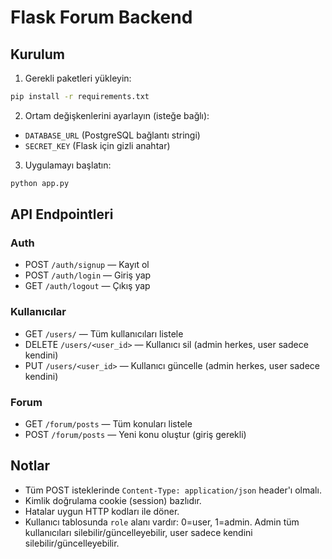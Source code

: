 # Flask Forum Backend

## Kurulum

1. Gerekli paketleri yükleyin:

```bash
pip install -r requirements.txt
```

2. Ortam değişkenlerini ayarlayın (isteğe bağlı):

- `DATABASE_URL` (PostgreSQL bağlantı stringi)
- `SECRET_KEY` (Flask için gizli anahtar)

3. Uygulamayı başlatın:

```bash
python app.py
```

## API Endpointleri

### Auth
- POST `/auth/signup` — Kayıt ol
- POST `/auth/login` — Giriş yap
- GET `/auth/logout` — Çıkış yap

### Kullanıcılar
- GET `/users/` — Tüm kullanıcıları listele
- DELETE `/users/<user_id>` — Kullanıcı sil (admin herkes, user sadece kendini)
- PUT `/users/<user_id>` — Kullanıcı güncelle (admin herkes, user sadece kendini)

### Forum
- GET `/forum/posts` — Tüm konuları listele
- POST `/forum/posts` — Yeni konu oluştur (giriş gerekli)

## Notlar
- Tüm POST isteklerinde `Content-Type: application/json` header'ı olmalı.
- Kimlik doğrulama cookie (session) bazlıdır.
- Hatalar uygun HTTP kodları ile döner.
- Kullanıcı tablosunda `role` alanı vardır: 0=user, 1=admin. Admin tüm kullanıcıları silebilir/güncelleyebilir, user sadece kendini silebilir/güncelleyebilir. 